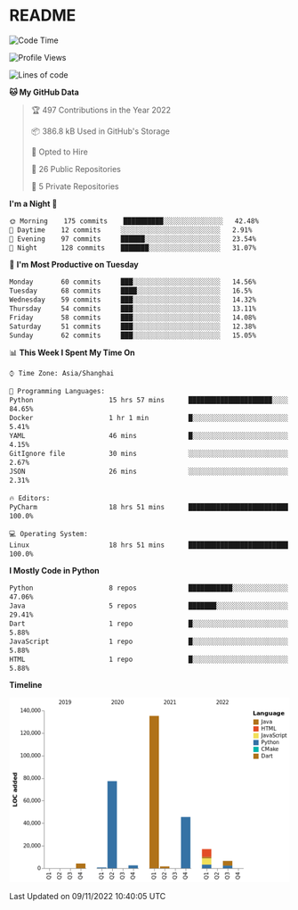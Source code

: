 # README

<!--START_SECTION:waka-->
![Code Time](http://img.shields.io/badge/Code%20Time-308%20hrs%2031%20mins-blue)

![Profile Views](http://img.shields.io/badge/Profile%20Views-0-blue)

![Lines of code](https://img.shields.io/badge/From%20Hello%20World%20I%27ve%20Written-291%20Thousand%20lines%20of%20code-blue)

**🐱 My GitHub Data** 

> 🏆 497 Contributions in the Year 2022
 > 
> 📦 386.8 kB Used in GitHub's Storage 
 > 
> 💼 Opted to Hire
 > 
> 📜 26 Public Repositories 
 > 
> 🔑 5 Private Repositories  
 > 
**I'm a Night 🦉** 

```text
🌞 Morning    175 commits    ██████████░░░░░░░░░░░░░░░   42.48% 
🌆 Daytime    12 commits     ░░░░░░░░░░░░░░░░░░░░░░░░░   2.91% 
🌃 Evening    97 commits     ██████░░░░░░░░░░░░░░░░░░░   23.54% 
🌙 Night      128 commits    ███████░░░░░░░░░░░░░░░░░░   31.07%

```
📅 **I'm Most Productive on Tuesday** 

```text
Monday       60 commits     ███░░░░░░░░░░░░░░░░░░░░░░   14.56% 
Tuesday      68 commits     ████░░░░░░░░░░░░░░░░░░░░░   16.5% 
Wednesday    59 commits     ███░░░░░░░░░░░░░░░░░░░░░░   14.32% 
Thursday     54 commits     ███░░░░░░░░░░░░░░░░░░░░░░   13.11% 
Friday       58 commits     ███░░░░░░░░░░░░░░░░░░░░░░   14.08% 
Saturday     51 commits     ███░░░░░░░░░░░░░░░░░░░░░░   12.38% 
Sunday       62 commits     ███░░░░░░░░░░░░░░░░░░░░░░   15.05%

```


📊 **This Week I Spent My Time On** 

```text
⌚︎ Time Zone: Asia/Shanghai

💬 Programming Languages: 
Python                   15 hrs 57 mins      █████████████████████░░░░   84.65% 
Docker                   1 hr 1 min          █░░░░░░░░░░░░░░░░░░░░░░░░   5.41% 
YAML                     46 mins             █░░░░░░░░░░░░░░░░░░░░░░░░   4.15% 
GitIgnore file           30 mins             ░░░░░░░░░░░░░░░░░░░░░░░░░   2.67% 
JSON                     26 mins             ░░░░░░░░░░░░░░░░░░░░░░░░░   2.31%

🔥 Editors: 
PyCharm                  18 hrs 51 mins      █████████████████████████   100.0%

💻 Operating System: 
Linux                    18 hrs 51 mins      █████████████████████████   100.0%

```

**I Mostly Code in Python** 

```text
Python                   8 repos             ███████████░░░░░░░░░░░░░░   47.06% 
Java                     5 repos             ███████░░░░░░░░░░░░░░░░░░   29.41% 
Dart                     1 repo              █░░░░░░░░░░░░░░░░░░░░░░░░   5.88% 
JavaScript               1 repo              █░░░░░░░░░░░░░░░░░░░░░░░░   5.88% 
HTML                     1 repo              █░░░░░░░░░░░░░░░░░░░░░░░░   5.88%

```


**Timeline**

![Chart not found](https://raw.githubusercontent.com/XeonHis/XeonHis/main/charts/bar_graph.png) 


 Last Updated on 09/11/2022 10:40:05 UTC
<!--END_SECTION:waka-->
